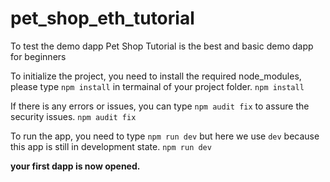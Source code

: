 # pet_shop_eth_tutorial
To test the demo dapp
Pet Shop Tutorial is the best and basic demo dapp for beginners

To initialize the project, you need to install the required node_modules, please type `npm install` in termainal of your project folder.
`npm install`

If there is any errors or issues, you can type `npm audit fix` to assure the security issues.
`npm audit fix`

To run the app, you need to type `npm run dev` but here we use `dev` because this app is still in development state.
`npm run dev`

**your first dapp is now opened.**

